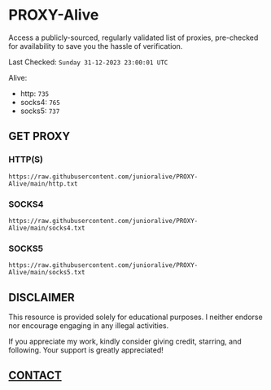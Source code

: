 # PROXY-Alive

Access a publicly-sourced, regularly validated list of proxies, pre-checked for availability to save you the hassle of verification.

Last Checked: `Sunday 31-12-2023 23:00:01 UTC`

Alive:
- http: `735`
- socks4: `765`
- socks5: `737`

## GET PROXY

### HTTP(S)

```https://raw.githubusercontent.com/junioralive/PROXY-Alive/main/http.txt```

### SOCKS4

```https://raw.githubusercontent.com/junioralive/PROXY-Alive/main/socks4.txt```

### SOCKS5

```https://raw.githubusercontent.com/junioralive/PROXY-Alive/main/socks5.txt```

## DISCLAIMER

This resource is provided solely for educational purposes. I neither endorse nor encourage engaging in any illegal activities.

If you appreciate my work, kindly consider giving credit, starring, and following. Your support is greatly appreciated! 

## [CONTACT](https://t.me/TheJuniorAlive)
